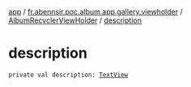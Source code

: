 [app](../../index.md) / [fr.abennsir.poc.album.app.gallery.viewholder](../index.md) / [AlbumRecyclerViewHolder](index.md) / [description](./description.md)

# description

`private val description: `[`TextView`](https://developer.android.com/reference/android/widget/TextView.html)